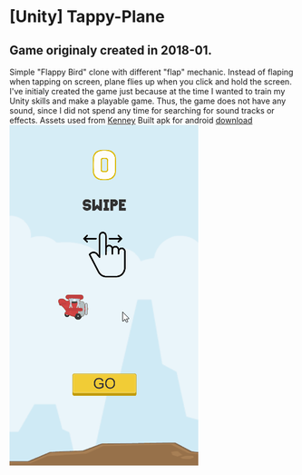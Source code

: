 # [Unity] Tappy-Plane
## Game originaly created in 2018-01.
Simple "Flappy Bird" clone with different "flap" mechanic. Instead of flaping when tapping on screen, plane flies up when you click and hold the screen.
I've initialy created the game just because at the time I wanted to train my Unity skills and make a playable game.
Thus, the game does not have any sound, since I did not spend any time for searching for sound tracks or effects.
Assets used from [Kenney](https://kenney.nl/assets/tappy-plane)
Built apk for android [download](https://www.dropbox.com/s/kj7yg316lv1aofc/TappyPlane.apk?dl=0)
![](TappyPlane.gif)
